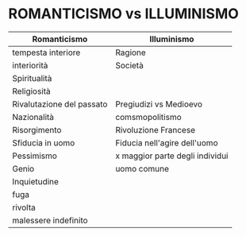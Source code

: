 # ROMANTICISMO				vs			 ILLUMINISMO
| Romanticismo              | Illuminismo                     |
| ------------------------  | ------------------------------- |
| tempesta interiore        | Ragione                         |
| interiorità               | Società                         |
| Spiritualità              |                                 |
| Religiosità               |                                 |
| Rivalutazione del passato | Pregiudizi vs Medioevo          |
| Nazionalità               | comsmopolitismo                 |
| Risorgimento              | Rivoluzione Francese            |
| Sfiducia in uomo          | Fiducia nell'agire dell'uomo    |
| Pessimismo                | x maggior parte degli individui |
| Genio                     | uomo comune                     |
| Inquietudine              |                                 |
| fuga                      |                                 |
| rivolta                   |                                 |
| malessere indefinito      |                                 |
